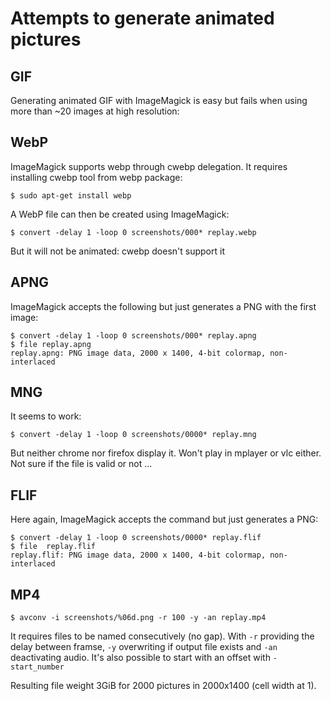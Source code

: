 # Attempts to generate animated pictures


## GIF
Generating animated GIF with ImageMagick is easy but fails when using more than ~20 images at high resolution:


## WebP
ImageMagick supports webp through cwebp delegation.
It requires installing cwebp tool from webp package:

```
$ sudo apt-get install webp
```

A WebP file can then be created using ImageMagick:

```
$ convert -delay 1 -loop 0 screenshots/000* replay.webp
```

But it will not be animated: cwebp doesn't support it


## APNG
ImageMagick accepts the following but just generates a PNG with the first image:

```
$ convert -delay 1 -loop 0 screenshots/000* replay.apng
$ file replay.apng
replay.apng: PNG image data, 2000 x 1400, 4-bit colormap, non-interlaced
```

## MNG
It seems to work:

```
$ convert -delay 1 -loop 0 screenshots/0000* replay.mng
```

But neither chrome nor firefox display it. Won't play in mplayer or vlc either.
Not sure if the file is valid or not ...


## FLIF
Here again, ImageMagick accepts the command but just generates a PNG:

```
$ convert -delay 1 -loop 0 screenshots/0000* replay.flif
$ file  replay.flif
replay.flif: PNG image data, 2000 x 1400, 4-bit colormap, non-interlaced
```


## MP4

```
$ avconv -i screenshots/%06d.png -r 100 -y -an replay.mp4
```

It requires files to be named consecutively (no gap).
With `-r` providing the delay between framse, `-y` overwriting if output file exists and `-an` deactivating audio.
It's also possible to start with an offset with `-start_number`

Resulting file weight 3GiB for 2000 pictures in 2000x1400 (cell width at 1).

